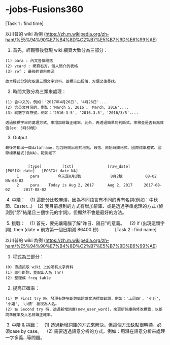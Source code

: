 # -jobs-Fusions360

[Task 1 : find time]
  
  以川普的 wiki 為例 (https://zh.m.wikipedia.org/zh-hant/%E5%94%90%E7%B4%8D%C2%B7%E5%B7%9D%E6%99%AE)
  
  1. 首先，經觀察後發現 wiki 網頁大致分為三部分：
  
    (1) para : 內文各個段落
    (2) vcard : 網頁右方，個人簡介的表格
    (3) ref : 最後的資料來源
    
    故本程式分別爬取這三類文字資料，並標示出段落，方便之後尋找。
    
  2. 時間大致分為三類來處理：
  
    (1) 含中文的，例如：'2017年4月26日'、'4月26日'....
    (2) 含英文月份的，例如：'March 5, 2016'、'March, 2016'....
    (3) 純數字與符號，例如：'2016-3-5', '2016.3.5', '2016/3/5'....
    
    透過模糊字串的處理方式，來增加辨識正確率。此外，再透過簡單的判斷式，來檢查是否有無效值(ex: 3月68號)
    
  3. Output
  
    最後將輸出一個dataframe，包含時間出現的地點、段落、原始時間格式、國際標準格式、國際標準格式(含NA)，範例如下
    
    
              [type]         [txt]               [raw_date]    [POSIXt_date]   [POSIXt_date_NA]
         1     para        今天是8月2號             8月2號          08-02           NA-08-02
         2     para    Today is Aug 2, 2017      Aug 2, 2017     2017-08-02      2017-08-02
              
  4. 中階：
    (1) 這部分比較麻煩，因為不同語言有不同的專有名詞(例如：中秋節、Easter...)
    (2) 我目前想到的方式有增加辭庫、或是透過字串處理的方式 (偵測到"節"結尾且三個字元的字詞)，但顯然不會是最好的方法。
    
  5. 挑戰：
    (1) 首先，要先讓電腦了解"昨日、隔日"的意義。
    (2) if (出現這類字詞), then (date = 前方第一個日期減 86400 秒)
             
[Task 2 : find name]

  以川普的 wiki 為例 (https://zh.m.wikipedia.org/zh-hant/%E5%94%90%E7%B4%8D%C2%B7%E5%B7%9D%E6%99%AE)
  
  1. 程式為三部分：
  
    (0) 直接抓取 wiki 上的所有文字資料
    (1) 進行斷詞，並取出人名 (nr)
    (2) 整理成 freq table
    
    
  2. 提高正確率：
  
    (1) 在 First try 時，發現有許多斷詞錯誤或文法標籤錯誤，例如：'上周四', '小丘', '小姐', '小鎮' 被視為人名。
    (2) 在 Second try 時，透過新增詞庫(new_user_word)，來更新詞庫與修改標籤，以斷詞準確率及人名辨識正確率。
    
    
  3. 中階 & 挑戰：
    (1) 透過新增詞庫的方式來解決。但這個方法缺點很明顯，必須case by case。
    (2) 需要透過語意分析的方式，例如：用潛在語意分析來處理一字多義...等問題。
 
